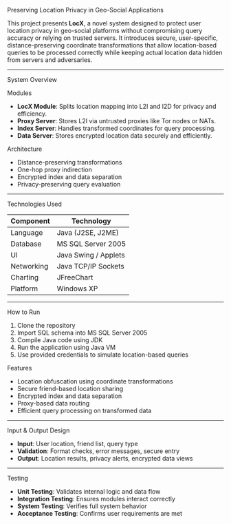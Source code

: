 Preserving Location Privacy in Geo-Social Applications

This project presents **LocX**, a novel system designed to protect user location privacy in geo-social platforms without compromising query accuracy or relying on trusted servers. It introduces secure, user-specific, distance-preserving coordinate transformations that allow location-based queries to be processed correctly while keeping actual location data hidden from servers and adversaries.

---

System Overview

 Modules
- **LocX Module**: Splits location mapping into L2I and I2D for privacy and efficiency.
- **Proxy Server**: Stores L2I via untrusted proxies like Tor nodes or NATs.
- **Index Server**: Handles transformed coordinates for query processing.
- **Data Server**: Stores encrypted location data securely and efficiently.

Architecture
- Distance-preserving transformations
- One-hop proxy indirection
- Encrypted index and data separation
- Privacy-preserving query evaluation

---

Technologies Used

| Component        | Technology             |
|------------------|------------------------|
| Language         | Java (J2SE, J2ME)      |
| Database         | MS SQL Server 2005     |
| UI               | Java Swing / Applets   |
| Networking       | Java TCP/IP Sockets    |
| Charting         | JFreeChart             |
| Platform         | Windows XP             |

---

 How to Run
1. Clone the repository
2. Import SQL schema into MS SQL Server 2005
3. Compile Java code using JDK
4. Run the application using Java VM
5. Use provided credentials to simulate location-based queries


Features
- Location obfuscation using coordinate transformations
- Secure friend-based location sharing
- Encrypted index and data separation
- Proxy-based data routing
- Efficient query processing on transformed data

---

Input & Output Design
- **Input**: User location, friend list, query type
- **Validation**: Format checks, error messages, secure entry
- **Output**: Location results, privacy alerts, encrypted data views

---

Testing
- **Unit Testing**: Validates internal logic and data flow
- **Integration Testing**: Ensures modules interact correctly
- **System Testing**: Verifies full system behavior
- **Acceptance Testing**: Confirms user requirements are met

